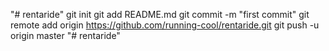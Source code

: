 "# rentaride"  git init git add README.md git commit -m "first commit" git remote add origin https://github.com/running-cool/rentaride.git git push -u origin master
"# rentaride" 
